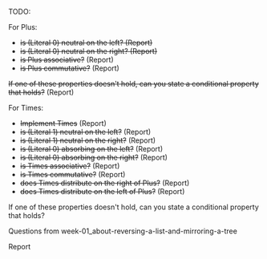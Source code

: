 TODO:

For Plus:
- ~~is (Literal 0) neutral on the left? (Report)~~
- ~~is (Literal 0) neutral on the right? (Report)~~
- ~~is Plus associative?~~ (Report)
- ~~is Plus commutative?~~ (Report)

~~If one of these properties doesn't hold, can you state a conditional property that holds?~~ (Report)

For Times:
- ~~Implement Times~~ (Report)
- ~~is (Literal 1) neutral on the left?~~ (Report)
- ~~is (Literal 1) neutral on the right?~~ (Report)
- ~~is (Literal 0) absorbing on the left?~~ (Report)
- ~~is (Literal 0) absorbing on the right?~~ (Report)
- ~~is Times associative?~~ (Report)
- ~~is Times commutative?~~ (Report)
- ~~does Times distribute on the right of Plus?~~ (Report)
- ~~does Times distribute on the left of Plus?~~ (Report)

If one of these properties doesn't hold,
can you state a conditional property that holds?

Questions from week-01_about-reversing-a-list-and-mirroring-a-tree

Report
